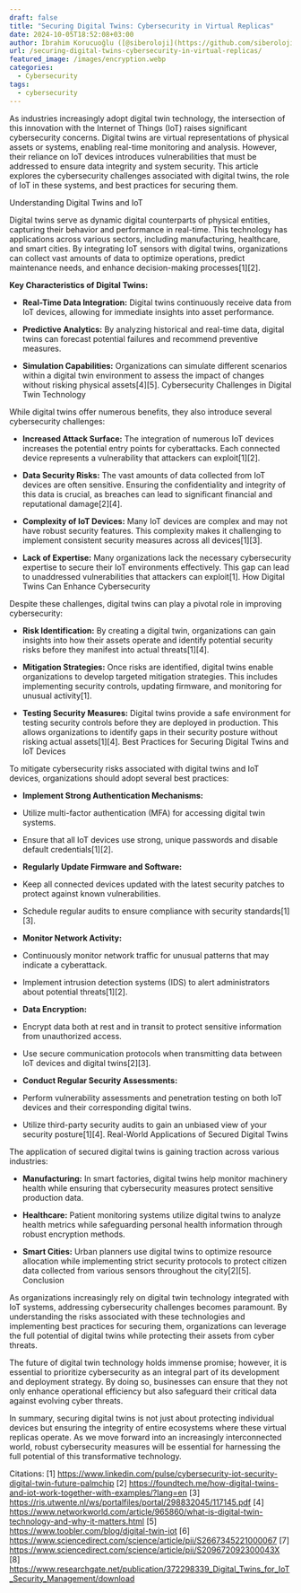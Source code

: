 ```yaml
---
draft: false
title: "Securing Digital Twins: Cybersecurity in Virtual Replicas"
date: 2024-10-05T18:52:08+03:00
author: İbrahim Korucuoğlu ([@siberoloji](https://github.com/siberoloji))
url: /securing-digital-twins-cybersecurity-in-virtual-replicas/
featured_image: /images/encryption.webp
categories:
  - Cybersecurity
tags:
  - cybersecurity
---
```



As industries increasingly adopt digital twin technology, the intersection of this innovation with the Internet of Things (IoT) raises significant cybersecurity concerns. Digital twins are virtual representations of physical assets or systems, enabling real-time monitoring and analysis. However, their reliance on IoT devices introduces vulnerabilities that must be addressed to ensure data integrity and system security. This article explores the cybersecurity challenges associated with digital twins, the role of IoT in these systems, and best practices for securing them.



Understanding Digital Twins and IoT



Digital twins serve as dynamic digital counterparts of physical entities, capturing their behavior and performance in real-time. This technology has applications across various sectors, including manufacturing, healthcare, and smart cities. By integrating IoT sensors with digital twins, organizations can collect vast amounts of data to optimize operations, predict maintenance needs, and enhance decision-making processes[1][2].



**Key Characteristics of Digital Twins:**


* **Real-Time Data Integration:** Digital twins continuously receive data from IoT devices, allowing for immediate insights into asset performance.

* **Predictive Analytics:** By analyzing historical and real-time data, digital twins can forecast potential failures and recommend preventive measures.

* **Simulation Capabilities:** Organizations can simulate different scenarios within a digital twin environment to assess the impact of changes without risking physical assets[4][5].
Cybersecurity Challenges in Digital Twin Technology



While digital twins offer numerous benefits, they also introduce several cybersecurity challenges:


* **Increased Attack Surface:** The integration of numerous IoT devices increases the potential entry points for cyberattacks. Each connected device represents a vulnerability that attackers can exploit[1][2].

* **Data Security Risks:** The vast amounts of data collected from IoT devices are often sensitive. Ensuring the confidentiality and integrity of this data is crucial, as breaches can lead to significant financial and reputational damage[2][4].

* **Complexity of IoT Devices:** Many IoT devices are complex and may not have robust security features. This complexity makes it challenging to implement consistent security measures across all devices[1][3].

* **Lack of Expertise:** Many organizations lack the necessary cybersecurity expertise to secure their IoT environments effectively. This gap can lead to unaddressed vulnerabilities that attackers can exploit[1].
How Digital Twins Can Enhance Cybersecurity



Despite these challenges, digital twins can play a pivotal role in improving cybersecurity:


* **Risk Identification:** By creating a digital twin, organizations can gain insights into how their assets operate and identify potential security risks before they manifest into actual threats[1][4].

* **Mitigation Strategies:** Once risks are identified, digital twins enable organizations to develop targeted mitigation strategies. This includes implementing security controls, updating firmware, and monitoring for unusual activity[1].

* **Testing Security Measures:** Digital twins provide a safe environment for testing security controls before they are deployed in production. This allows organizations to identify gaps in their security posture without risking actual assets[1][4].
Best Practices for Securing Digital Twins and IoT Devices



To mitigate cybersecurity risks associated with digital twins and IoT devices, organizations should adopt several best practices:


* **Implement Strong Authentication Mechanisms:**



* Utilize multi-factor authentication (MFA) for accessing digital twin systems.

* Ensure that all IoT devices use strong, unique passwords and disable default credentials[1][2].



* **Regularly Update Firmware and Software:**



* Keep all connected devices updated with the latest security patches to protect against known vulnerabilities.

* Schedule regular audits to ensure compliance with security standards[1][3].



* **Monitor Network Activity:**



* Continuously monitor network traffic for unusual patterns that may indicate a cyberattack.

* Implement intrusion detection systems (IDS) to alert administrators about potential threats[1][2].



* **Data Encryption:**



* Encrypt data both at rest and in transit to protect sensitive information from unauthorized access.

* Use secure communication protocols when transmitting data between IoT devices and digital twins[2][3].



* **Conduct Regular Security Assessments:**



* Perform vulnerability assessments and penetration testing on both IoT devices and their corresponding digital twins.

* Utilize third-party security audits to gain an unbiased view of your security posture[1][4].
Real-World Applications of Secured Digital Twins



The application of secured digital twins is gaining traction across various industries:


* **Manufacturing:** In smart factories, digital twins help monitor machinery health while ensuring that cybersecurity measures protect sensitive production data.

* **Healthcare:** Patient monitoring systems utilize digital twins to analyze health metrics while safeguarding personal health information through robust encryption methods.

* **Smart Cities:** Urban planners use digital twins to optimize resource allocation while implementing strict security protocols to protect citizen data collected from various sensors throughout the city[2][5].
Conclusion



As organizations increasingly rely on digital twin technology integrated with IoT systems, addressing cybersecurity challenges becomes paramount. By understanding the risks associated with these technologies and implementing best practices for securing them, organizations can leverage the full potential of digital twins while protecting their assets from cyber threats.



The future of digital twin technology holds immense promise; however, it is essential to prioritize cybersecurity as an integral part of its development and deployment strategy. By doing so, businesses can ensure that they not only enhance operational efficiency but also safeguard their critical data against evolving cyber threats.



In summary, securing digital twins is not just about protecting individual devices but ensuring the integrity of entire ecosystems where these virtual replicas operate. As we move forward into an increasingly interconnected world, robust cybersecurity measures will be essential for harnessing the full potential of this transformative technology.



Citations: [1] https://www.linkedin.com/pulse/cybersecurity-iot-security-digital-twin-future-palmchip [2] https://foundtech.me/how-digital-twins-and-iot-work-together-with-examples/?lang=en [3] https://ris.utwente.nl/ws/portalfiles/portal/298832045/117145.pdf [4] https://www.networkworld.com/article/965860/what-is-digital-twin-technology-and-why-it-matters.html [5] https://www.toobler.com/blog/digital-twin-iot [6] https://www.sciencedirect.com/science/article/pii/S2667345221000067 [7] https://www.sciencedirect.com/science/article/pii/S209672092300043X [8] https://www.researchgate.net/publication/372298339_Digital_Twins_for_IoT_Security_Management/download
